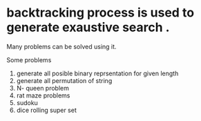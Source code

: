 # backtracking process is used to generate exaustive search .

Many problems can be solved using it. 

Some problems
1. generate all posible binary reprsentation for given length 
1. generate all permutation of string
3. N- queen problem
4. rat maze problems
5. sudoku
6. dice rolling super set
